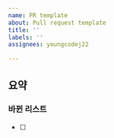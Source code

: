 ```yaml
---
name: PR template
about: Pull request template
title: ''
labels: ''
assignees: youngcodej22

---
```


## 요약

### 바뀐 리스트
- [ ]

